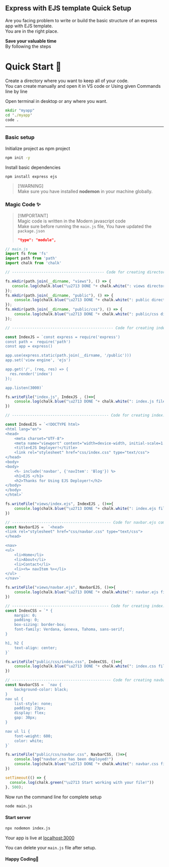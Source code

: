 ## Express with EJS template Quick Setup
Are you facing problem to write or build the basic structure of an express app with EJS template.<br/>
You are in the right place.<br/>

**Save your valuable time** <br/>
By following the steps

# Quick Start 🚀
Create a directory where you want to keep all of your code.<br/>
You can create manually and open it in VS code or Using given Commands line by line

Open terminal in desktop or any where you want.<br/>
```cmd
mkdir "myapp"
cd './myapp'
code .
```
***
### Basic setup
Initialize project as npm project
```bash
npm init -y
```
Install basic dependencies
```bash
npm install express ejs
```
> [!WARNING]\
> Make sure you have installed **nodemon** in your machine globally.

### Magic Code ✨
> [!IMPORTANT]\
> Magic code is written in the Modern javascript code\
> Make sure before running the `main.js` file, You have updated the `package.json`
> ```json
> "type": "module",
> ```
```js
// main.js
import fs from 'fs'
import path from 'path'
import chalk from 'chalk'

// ----------------------------------------- Code for creating directory ---------------------------------------

fs.mkdir(path.join(__dirname, "views"), () => {
   console.log(chalk.blue("\u2713 DONE "+ chalk.white(": views directory!")));
});
fs.mkdir(path.join(__dirname, "public"), () => {
    console.log(chalk.blue("\u2713 DONE "+ chalk.white(": public directory!")));
});
fs.mkdir(path.join(__dirname, "public/css"), () => {
    console.log(chalk.blue("\u2713 DONE "+ chalk.white(": public/css directory!")));
});

// --------------------------------------------- Code for creating index.js --------------------------------------

const IndexJS = `const express = require('express')
const path =  require('path')
const app = express()

app.use(express.static(path.join(__dirname, '/public')))
app.set('view engine', 'ejs')

app.get('/', (req, res) => {
  res.render('index')
});

app.listen(3000)`

fs.writeFile("index.js", IndexJS , ()=>{
    console.log(chalk.blue("\u2713 DONE "+ chalk.white(": index.js file!")));
})

// ------------------------------------------- Code for creating index.ejs ---------------------------------------

const IndexEJS = `<!DOCTYPE html>
<html lang="en">
<head>
    <meta charset="UTF-8">
    <meta name="viewport" content="width=device-width, initial-scale=1.0">
    <title>EJS Deployer!</title>
    <link rel="stylesheet" href="css/index.css" type="text/css">
</head>
<body>
<body>
    <%- include('navbar', {'navItem': 'Blog'}) %>
    <h1>EJS </h1>
    <h2>Thanks for Using EJS Deployer!</h2>
</body>
</body>
</html>`

fs.writeFile("views/index.ejs", IndexEJS , ()=>{
    console.log(chalk.blue("\u2713 DONE "+ chalk.white(": index.ejs file!")));
})

// -------------------------------------------- Code for navbar.ejs component ------------------------------------
const NavbarEJS =  `<head>
<link rel="stylesheet" href="css/navbar.css" type="text/css">
</head>

<nav>
<ul>
    <li>Home</li>
    <li>About</li>
    <li>Contact</li>
    <li><%= navItem %></li>
</ul>
</nav>`

fs.writeFile("views/navbar.ejs", NavbarEJS, ()=>{
    console.log(chalk.blue("\u2713 DONE "+ chalk.white(": navbar.ejs file!")));
})

// ------------------------------------------- Code for creating index.css ---------------------------------------
const IndexCSS = `* {
    margin: 0;
    padding: 0;
    box-sizing: border-box;
    font-family: Verdana, Geneva, Tahoma, sans-serif;
}

h1, h2 {
    text-align: center;
}`

fs.writeFile("public/css/index.css", IndexCSS, ()=>{
    console.log(chalk.blue("\u2713 DONE "+ chalk.white(": index.css file!")));
})

// -------------------------------------------- Code for creating navbar.css --------------------------------------
const NavbarCSS =  `nav {
    background-color: black;
}
nav ul {
    list-style: none;
    padding: 23px;
    display: flex;
    gap: 30px;
}

nav ul li {
    font-weight: 600;
    color: white;
}`

fs.writeFile("public/css/navbar.css", NavbarCSS, ()=>{
    console.log("navbar.css has been deployed!")
    console.log(chalk.blue("\u2713 DONE "+ chalk.white(": navbar.css file!")));
})

setTimeout(() => {
  console.log(chalk.green("\u2713 Start working with your file!"))
}, 500);
```
Now run the command line for complete setup
```bash
node main.js
```

#### Start server
```bash
npx nodemon index.js
```

Your app is live at [localhost:3000](http://localhost:3000)

You can delete your `main.js` file after setup.

#### Happy Coding💖